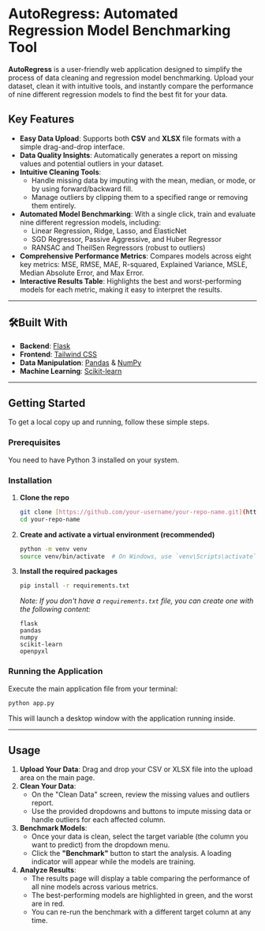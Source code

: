 # AutoRegress: Automated Regression Model Benchmarking Tool

**AutoRegress** is a user-friendly web application designed to simplify the process of data cleaning and regression model benchmarking. Upload your dataset, clean it with intuitive tools, and instantly compare the performance of nine different regression models to find the best fit for your data.

## Key Features

* **Easy Data Upload**: Supports both **CSV** and **XLSX** file formats with a simple drag-and-drop interface.
* **Data Quality Insights**: Automatically generates a report on missing values and potential outliers in your dataset.
* **Intuitive Cleaning Tools**:
    * Handle missing data by imputing with the mean, median, or mode, or by using forward/backward fill.
    * Manage outliers by clipping them to a specified range or removing them entirely.
* **Automated Model Benchmarking**: With a single click, train and evaluate nine different regression models, including:
    * Linear Regression, Ridge, Lasso, and ElasticNet
    * SGD Regressor, Passive Aggressive, and Huber Regressor
    * RANSAC and TheilSen Regressors (robust to outliers)
* **Comprehensive Performance Metrics**: Compares models across eight key metrics: MSE, RMSE, MAE, R-squared, Explained Variance, MSLE, Median Absolute Error, and Max Error.
* **Interactive Results Table**: Highlights the best and worst-performing models for each metric, making it easy to interpret the results.

---

## 🛠Built With

* **Backend**: [Flask](https://flask.palletsprojects.com/)
* **Frontend**: [Tailwind CSS](https://tailwindcss.com/)
* **Data Manipulation**: [Pandas](https://pandas.pydata.org/) & [NumPy](https://numpy.org/)
* **Machine Learning**: [Scikit-learn](https://scikit-learn.org/)

---

## Getting Started

To get a local copy up and running, follow these simple steps.

### Prerequisites

You need to have Python 3 installed on your system.

### Installation

1.  **Clone the repo**
    ```sh
    git clone [https://github.com/your-username/your-repo-name.git](https://github.com/your-username/your-repo-name.git)
    cd your-repo-name
    ```
2.  **Create and activate a virtual environment (recommended)**
    ```sh
    python -m venv venv
    source venv/bin/activate  # On Windows, use `venv\Scripts\activate`
    ```
3.  **Install the required packages**
    ```sh
    pip install -r requirements.txt
    ```
    *Note: If you don't have a `requirements.txt` file, you can create one with the following content:*
    ```
    flask
    pandas
    numpy
    scikit-learn
    openpyxl
    ```

### Running the Application

Execute the main application file from your terminal:

```sh
python app.py
````

This will launch a desktop window with the application running inside.

-----

## Usage

1.  **Upload Your Data**: Drag and drop your CSV or XLSX file into the upload area on the main page.
2.  **Clean Your Data**:
      * On the "Clean Data" screen, review the missing values and outliers report.
      * Use the provided dropdowns and buttons to impute missing data or handle outliers for each affected column.
3.  **Benchmark Models**:
      * Once your data is clean, select the target variable (the column you want to predict) from the dropdown menu.
      * Click the **"Benchmark"** button to start the analysis. A loading indicator will appear while the models are training.
4.  **Analyze Results**:
      * The results page will display a table comparing the performance of all nine models across various metrics.
      * The best-performing models are highlighted in green, and the worst are in red.
      * You can re-run the benchmark with a different target column at any time.
